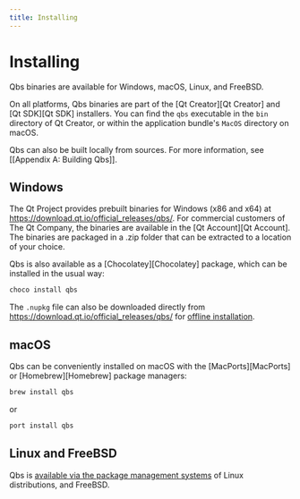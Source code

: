 ```yaml
---
title: Installing
---
```


# Installing

Qbs binaries are available for Windows, macOS, Linux, and FreeBSD.

On all platforms, Qbs binaries are part of the [Qt Creator][Qt Creator] and [Qt SDK][Qt SDK]
installers. You can find the `qbs` executable in the `bin` directory of
Qt Creator, or within the application bundle's `MacOS` directory on macOS.

Qbs can also be built locally from sources. For more information, see
[[Appendix A: Building Qbs]].

## Windows

The Qt Project provides prebuilt binaries for Windows (x86 and x64) at
<https://download.qt.io/official_releases/qbs/>. For commercial customers of
The Qt Company, the binaries are available in the [Qt Account][Qt Account].
The binaries are packaged in a .zip folder that can be extracted to a location
of your choice.

Qbs is also available as a [Chocolatey][Chocolatey] package, which can be installed in
the usual way:

```powershell
choco install qbs
```

The `.nupkg` file can also be downloaded directly from
<https://download.qt.io/official_releases/qbs/> for
[offline installation](https://chocolatey.org/security#organizational-use-of-chocolatey).

## macOS

Qbs can be conveniently installed on macOS with the [MacPorts][MacPorts] or [Homebrew][Homebrew]
package managers:

```sh
brew install qbs
```

or

```sh
port install qbs
```

## Linux and FreeBSD

Qbs is [available via the
package management systems](https://repology.org/metapackage/qbs/versions) of Linux distributions, and FreeBSD.
